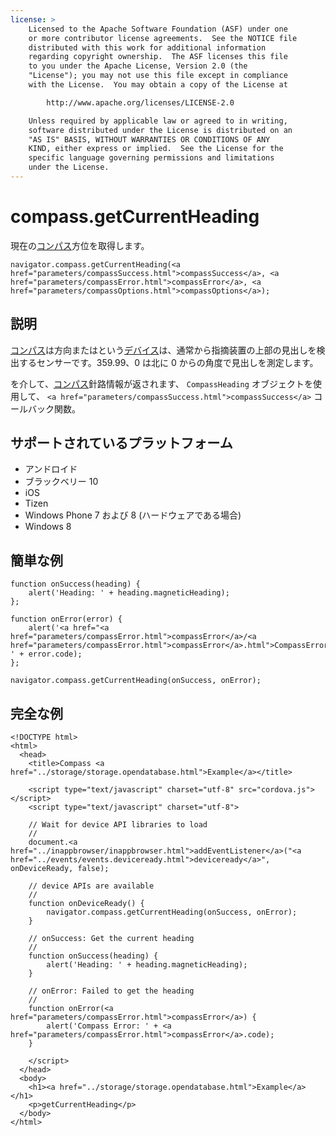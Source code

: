 ```yaml
---
license: >
    Licensed to the Apache Software Foundation (ASF) under one
    or more contributor license agreements.  See the NOTICE file
    distributed with this work for additional information
    regarding copyright ownership.  The ASF licenses this file
    to you under the Apache License, Version 2.0 (the
    "License"); you may not use this file except in compliance
    with the License.  You may obtain a copy of the License at

        http://www.apache.org/licenses/LICENSE-2.0

    Unless required by applicable law or agreed to in writing,
    software distributed under the License is distributed on an
    "AS IS" BASIS, WITHOUT WARRANTIES OR CONDITIONS OF ANY
    KIND, either express or implied.  See the License for the
    specific language governing permissions and limitations
    under the License.
---
```


# compass.getCurrentHeading

現在の<a href="compass.html">コンパス</a>方位を取得します。

    navigator.compass.getCurrentHeading(<a href="parameters/compassSuccess.html">compassSuccess</a>, <a href="parameters/compassError.html">compassError</a>, <a href="parameters/compassOptions.html">compassOptions</a>);
    

## 説明

<a href="compass.html">コンパス</a>は方向またはという<a href="../device/device.html">デバイス</a>は、通常から指摘装置の上部の見出しを検出するセンサーです。359.99、0 は北に 0 からの角度で見出しを測定します。

を介して、<a href="compass.html">コンパス</a>針路情報が返されます、 `CompassHeading` オブジェクトを使用して、 `<a href="parameters/compassSuccess.html">compassSuccess</a>` コールバック関数。

## サポートされているプラットフォーム

*   アンドロイド
*   ブラックベリー 10
*   iOS
*   Tizen
*   Windows Phone 7 および 8 (ハードウェアである場合)
*   Windows 8

## 簡単な例

    function onSuccess(heading) {
        alert('Heading: ' + heading.magneticHeading);
    };
    
    function onError(error) {
        alert('<a href="<a href="parameters/compassError.html">compassError</a>/<a href="parameters/compassError.html">compassError</a>.html">CompassError</a>: ' + error.code);
    };
    
    navigator.compass.getCurrentHeading(onSuccess, onError);
    

## 完全な例

    <!DOCTYPE html>
    <html>
      <head>
        <title>Compass <a href="../storage/storage.opendatabase.html">Example</a></title>
    
        <script type="text/javascript" charset="utf-8" src="cordova.js"></script>
        <script type="text/javascript" charset="utf-8">
    
        // Wait for device API libraries to load
        //
        document.<a href="../inappbrowser/inappbrowser.html">addEventListener</a>("<a href="../events/events.deviceready.html">deviceready</a>", onDeviceReady, false);
    
        // device APIs are available
        //
        function onDeviceReady() {
            navigator.compass.getCurrentHeading(onSuccess, onError);
        }
    
        // onSuccess: Get the current heading
        //
        function onSuccess(heading) {
            alert('Heading: ' + heading.magneticHeading);
        }
    
        // onError: Failed to get the heading
        //
        function onError(<a href="parameters/compassError.html">compassError</a>) {
            alert('Compass Error: ' + <a href="parameters/compassError.html">compassError</a>.code);
        }
    
        </script>
      </head>
      <body>
        <h1><a href="../storage/storage.opendatabase.html">Example</a></h1>
        <p>getCurrentHeading</p>
      </body>
    </html>
